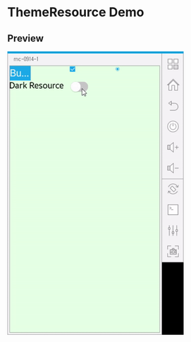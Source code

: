 # ThemeResource Demo

## Preview
![Preview](https://github.com/dasg34/nui-demo/blob/dev-themeresource/ThemeResourceDemo/theme_resource_preview.gif)

